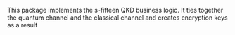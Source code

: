 This package implements the s-fifteen QKD business logic. 
It ties together the quantum channel and the classical channel and creates encryption keys as a result
